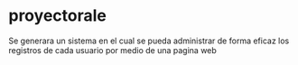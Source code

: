 # proyectorale
Se generara un sistema en el cual se pueda administrar de forma eficaz los registros de cada usuario por medio de una pagina web 
